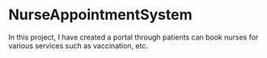 # NurseAppointmentSystem
In this project, I have created a portal through patients can book nurses for various services such as vaccination, etc.
